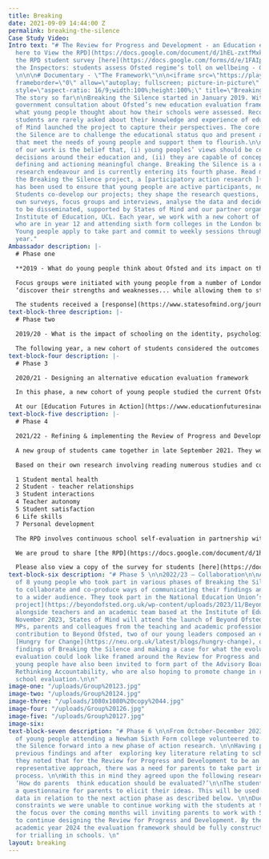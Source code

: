 ```yaml
---
title: Breaking
date: 2021-09-09 14:44:00 Z
permalink: breaking-the-silence
Case Study Video: 
Intro text: "# The Review for Progress and Development - an Education evaluation framework\n\n[Click
  here to View the RPD](https://docs.google.com/document/d/1hEL-zxtfMxke_AqBYXuRmGMZMHiE-0WQ/edit?usp=sharing&ouid=109973647937469079548&rtpof=true&sd=true)\n\nView
  the RPD student survey [here](https://docs.google.com/forms/d/e/1FAIpQLSddg1WR9JXxG1TXS2m_my7gBOwsKNrZAUvLaW2m3sYXpn8-Bw/viewform)\n\n[Inspecting
  the Inspectors: students assess Ofsted regime’s toll on wellbeing - Guardian Article](https://www.theguardian.com/education/2022/jun/29/inspecting-the-inspectors-students-assess-ofsted-regimes-toll-on-wellbeing)
  \n\n\n# Documentary - \"The Framework\"\n\n<iframe src=\"https://player.vimeo.com/video/725602882?h=5cdf963b5d&badge=0&autopause=0&player_id=0&app_id=58479\"
  frameborder=\"0\" allow=\"autoplay; fullscreen; picture-in-picture\" allowfullscreen
  style=\"aspect-ratio: 16/9;width:100%;height:100%;\" title=\"Breaking the Silence\"></iframe>\n\n#
  The story so far\n\nBreaking the Silence started in January 2019. With an upcoming
  government consultation about Ofsted’s new education evaluation framework, we wondered
  what young people thought about how their schools were assessed. Recognising that
  students are rarely asked about their knowledge and experience of education, States
  of Mind launched the project to capture their perspectives. The core aims of Breaking
  the Silence are to challenge the educational status quo and present actionable alternatives
  that meet the needs of young people and support them to flourish.\n\nAt the core
  of our work is the belief that, (i) young peoples’ views should be centred in all
  decisions around their education and, (ii) they are capable of conceptualising,
  defining and actioning meaningful change. Breaking the Silence is a constantly evolving
  research endeavour and is currently entering its fourth phase. Read more [here](https://www.statesofmind.org/journal/2020/09/16/breaking-the-silence.html).\n\nThroughout
  the Breaking the Silence project, a [participatory action research ](https://www.statesofmind.org/journal/2020/09/28/young-people-education-research.html)approach
  has been used to ensure that young people are active participants, not passive subjects.
  Students co-develop our projects; they shape the research questions, conduct their
  own surveys, focus groups and interviews, analyse the data and decide how this is
  to be disseminated, supported by States of Mind and our partner organisation, the
  Institute of Education, UCL. Each year, we work with a new cohort of young people
  who are in year 12 and attending sixth form colleges in the London borough of Newham.
  Young people apply to take part and commit to weekly sessions throughout the academic
  year."
Ambassador description: |-
  # Phase one

  **2019 - What do young people think about Ofsted and its impact on their education?**

  Focus groups were initiated with young people from a number of London colleges. Some volunteered to analyse the data, supported by States of Mind. They wrote a [letter](https://www.statesofmind.org/journal/2020/09/16/students-ofsted-open-letter.html) to Amanda Spielman outlining their findings. In particular, they highlighted major flaws around how education is measured and how this leads to ‘memorisation’ instead of learning, negatively impacts on the mental health and wellbeing of students and the lack of real world value of much of their schooling. They aspire for more autonomy and for education to provide opportunities to:
  ‘discover their strengths and weaknesses... while allowing them to start distinguishing their unique values and preferences for the future’.

  The students received a [response](https://www.statesofmind.org/journal/2020/09/28/ofsted-response.html) from Ofsted which did not address the problems raised, nor propose any solutions to the complex issues raised by the students.
text-block-three description: |-
  # Phase two

  2019/20 - What is the impact of schooling on the identity, psychological health and personal development of young people?

  The following year, a new cohort of students considered the outcomes of phase one and decided to take the project in a different direction. They constructed questionnaires and co-facilitated focus groups and interviews with the support of an IOE doctorate student. Check out the summary of findings from the [questionnaire](https://www.statesofmind.org/journal/2020/11/04/the-impact-of-school-on-students-mental-health.html) and [focus groups](https://www.statesofmind.org/journal/2020/11/04/academic-over-wellbeing-young-people.html). A disturbing picture emerged of an education system that values results above human flourishing, stifles creativity, identity, personal development and often negatively impacts the mental health of young people. They asserted many ideas for educational evolution, including increased “personal input” to curricula, “different ways of assessing” and valuing mental health and individuality. Two [podcasts](https://www.listennotes.com/podcasts/states-of-mind-bea-herbert-mISWTHu1Cek/) were also put together by States of Mind alongside student participants, to further bring the findings to life. One of the student leaders, [Reegan Mason](https://www.statesofmind.org/journal/2020/10/21/education-system-and-identity.html), wrote a piece outlining the emerging issues and ideas for innovation.
text-block-four description: |-
  # Phase 3

  2020/21 - Designing an alternative education evaluation framework

  In this phase, a new cohort of young people studied the current Ofsted framework, alongside national and international research around education evaluation. Subsequently, they co-interviewed Headteachers, former Ofsted inspectors, academics and others alongside a doctorate researcher who fully documented the process. The group then drafted an evaluation framework called the ‘Review for Progress and Development’ (RPD). For a fuller summary of the direction of phases three and four, see [here](https://www.statesofmind.org/journal/2020/11/18/education-inspection-students.html). The RPD differs hugely from Ofsted’s external accountability, focussing instead on school self-evaluation and collaborative evaluation across school networks. The final draft is a work in progress and a documentary is currently being edited that followed the project over the course of the year. It will be shared very soon!

  At our [Education Futures in Action](https://www.educationfuturesinaction.com/schedule-1) conference in July 2021, co-organised alongside UCL, young innovators from States of Mind presented their evidence-based ideas around educational transformation with candour and eloquence. Three leaders of the Breaking the Silence project have presented their ideas at various national conferences and to the Education Select Committee.
text-block-five description: |-
  # Phase 4

  2021/22 - Refining & implementing the Review of Progress and Development

  A new group of students came together in late September 2021. They worked with States of Mind practitioners and students to develop an understanding of phases one-three. Subsequently, they built on the work conducted by previous students to build upon the work of previous cohorts and refine the Review for Progress and Development (RPD).

  Based on their own research involving reading numerous studies and conducting focus groups with students and teachers, six evaluative areas emerged:

  1 Student mental health
  2 Student - teacher relationships
  3 Student interactions
  4 Teacher autonomy
  5 Student satisfaction
  6 Life skills
  7 Personal development

  The RPD involves continuous school self-evaluation in partnership with local schools. The aim is for the seven evaluation areas to be measured yearly, with young people and teachers working collaboratively, drawing upon data emerging from surveys and focus groups completed by students and staff. It is an interactive process where those subject to education work together to evaluate their school community and co-produce the learning environment that responds flexibly and authentically to the young people.

  We are proud to share [the RPD](https://docs.google.com/document/d/1hEL-zxtfMxke_AqBYXuRmGMZMHiE-0WQ/edit?rtpof=true&sd=true) in draft form. This document includes the structure of the evaluation framework, rationale as to why the approach and measures have been chosen, all composed by student participants in their own words. The key evidence drawn upon is to shape the RPD is also included. States of Mind are currently working with the Institute of Education to publish a paper that captures the survey, focus group and interview data in more depth.

  Please also view a copy of the survey for students [here](https://docs.google.com/forms/d/e/1FAIpQLSddg1WR9JXxG1TXS2m_my7gBOwsKNrZAUvLaW2m3sYXpn8-Bw/viewform) and a public engagement form [here](https://www.surveymonkey.co.uk/r/RGGFXX7). Do let us know your thoughts on the RPD as this will inform the next phases of the project.
text-block-six description: "# Phase 5 \n\n2022/23 – Collaboration\n\nA core group
  of 8 young people who took part in various phases of Breaking the Silence continued
  to collaborate and co-produce ways of communicating their findings and insights
  to a wider audience. They took part in the National Education Union’s [Beyond Ofsted
  project](https://beyondofsted.org.uk/wp-content/uploads/2023/11/Beyond-Ofsted-Report.pdf)
  alongside teachers and an academic team based at the Institute of Education, UCL.\n\nIn
  November 2023, States of Mind will attend the launch of Beyond Ofsted alongside
  MPs, parents and colleagues from the teaching and academic professions.\n\nAs a
  contribution to Beyond Ofsted, two of our young leaders composed an excellent article,
  [Hungry for Change](https://neu.org.uk/latest/blogs/hungry-change), outlining the
  findings of Breaking the Silence and making a case for what the evolution of school
  evaluation could look like framed around the Review for Progress and Development.\n\nThe
  young people have also been invited to form part of the Advisory Board for another\norganisation,
  Rethinking Accountability, who are also hoping to promote change in relation to
  school evaluation.\n\n"
image-one: "/uploads/Group%20123.jpg"
image-two: "/uploads/Group%20124.jpg"
image-three: "/uploads/1080x1080%20copy%2044.jpg"
image-four: "/uploads/Group%20126.jpg"
image-five: "/uploads/Group%20127.jpg"
image-six: 
text-block-seven description: "# Phase 6 \n\nFrom October-December 2023 a new group
  of young people attending a Newham Sixth Form college volunteered to take Breaking
  the Silence forward into a new phase of action research. \n\nHaving perused the
  previous findings and after  exploring key literature relating to school evaluation,
  they noted that for the Review for Progress and Development to be an authentic,
  representative approach, there was a need for parents to take part in the co-production
  process. \n\nWith this in mind they agreed upon the following research question:
  ‘How do parents  think education should be evaluated?’\n\nThe students co-constructed
  a questionnaire for parents to elicit their ideas. This will be used to generate
  data in relation to the next action phase as described below. \n\nDue to logistical
  constraints we were unable to continue working with the students at this time, hence
  the focus over the coming months will inviting parents to work with States of Mind
  to continue designing the Review for Progress and Development. By the end of the
  academic year 2024 the evaluation framework should be fully constructed and ready
  for trialling in schools. \n"
layout: breaking
---
```


